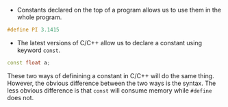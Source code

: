 - Constants declared on the top of a program allows us to use them in the whole program.
``` CPP
#define PI 3.1415
```
- The latest versions of C/C++ allow us to declare a constant using keyword `const`.
``` CPP
const float a;
```
These two ways of definining a constant in C/C++ will do the same thing. However, the obvious difference between the two ways is the syntax. The less obvious difference is that `const` will consume memory while `#define` does not.

